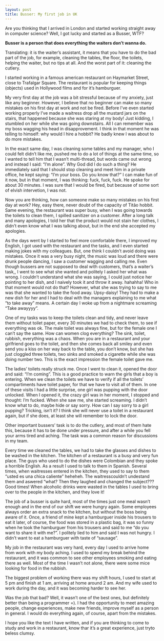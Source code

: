```yaml
---
layout: post
title: Busser: My first job in UK
---
```


Are you thinking that I arrived in London and started working straight away in computer science?
Well, I got lucky and started as a Busser, WTF?

**Busser is a person that does everything the waiters don’t wanna do.**

Translating: it is the waiter’s assistant, it means that you have to do the bad part of the job,
for example, cleaning the tables, the floor, the toilets, helping the waiter, but no tips at all.
And the worst part of it: cleaning the cutlery.

<!-- more -->

I started working in a famous american restaurant on Haymarket Street, close to Trafalgar Square.
The restaurant is popular for keeping things (objects) used in Hollywood films and for it’s hamburguer.

My very first day at the job was a bit stressful because of my anxiety, just like any beginner. 
However, I believe that no beginner can make so many mistakes on his first day at work and not be
fired. Before I’ve even started working properly I’ve made a waitress drop all the mustard jars on
the stairs, that happened because she was staring at my body! Just kidding, I stumbled on her while
she was going downstairs. All I can remember was my boss wagging his head in disapprovement. I think
in that moment he was telling to himself: why would I hire a hobbit? He badly knew I was about to
do more mistakes.

In the exact same day, I was cleaning some tables and my manager, who I could felt didn’t like me,
pushed me to do a lot of things at the same time, so I wanted to tell him that I wasn’t multi-thread,
but words came out wrong and instead I said: “I’m alone”. Why God did I do such a thing? He immediately
said that I should stop cleaning and meet him in a private office, he kept saying: “I’m your boss.
Do you know that?” I can make fun of it now, but in that moment, I was thinking: fuck, fuck, fuck.
He spoke for about 30 minutes. I was sure that I would be fired, but because of some sort of elvish
intervetion, I was not.

Now you are thinking, how can someone make so many mistakes on his first day at work? Hey, easy there,
never doubt of the capacity of Titão hobbit. Same evening, the restaurant was super busy, when I was
going towards the toilets to clean them, I spilled sanitizer on a customer. After a long talk and many
apologies, I told her that the product would not stain her clothes, I didn’t even know what I was talking
about, but in the end she accepted my apologies. 

As the days went by I started to feel more comfortable there, I improved my English, I got used with the
restaurant and the tasks, and I even started making jokes with my colleagues. But, one think I couldn’t
avoid doing was mistakes.  Once it was a very busy night, the music was loud and there were drunk people
dancing, I saw a customer wagging and calling me.  Even though bussers are not supposed to deal with
customers, that’s a waiter’s task,,  I went to see what she wanted and politely I asked her what was wrong.
I couldn’t understand what she was saying, I could just notice her pointing to her dish, and I naively took
it and throw it away. hahahha! Who in that moment would not do that? However, what she was trying to say to
me was that she wanted to take the food away. Upsy-daisy! They had to make a new dish for her and I had to
deal with the managers explaining to me what “to take away” means. A certain day I woke up from a nightmare
screaming “Take awayyyy”.

One of my tasks was to keep the toilets clean and tidy, and never leave them without toilet paper, every 30
minutes we had to check them, to see if everything was ok. The male toilet was always fine, but for the female
one I can’t say the same. How can women clog everything? The sink, toilet, rubbish, everything was a chaos.
When you are in a restaurant and your girlfriend goes to the toilet, and then she comes back all smiley and
even send you a kiss on her way back to the table, you don’t know, but she has just cloggled three toilets,
two sinks and smoked a cigarette while she  was doing number two. This is  the exact impression the female
toilet gave me.


The ladies’ toilets really struck me. Once I went to clean it, opened the door and said: “I’m coming”.
This is a good practice to warn the girls that a boy is entering. When we clean the toilets we have to
verify if all the toilets’ compartiments have toilet paper, for that we have to visit all of them. In
one of these visits I had a little surprise, one girl was pupping with the door unlocked. When I opened
it, the crazy girl was in her moment, I stopped and thought: I’m fucked. When she saw me, she started
screaming. I didn’t know what to do, maybe hide or say sorry. How can I say sorry to a girl pupping?
Tricking, isn’t it? I think she will never use a toilet in a restaurant again, but if she does, at least
she will remember to lock the door.

Other important bussers’ task is to do the cutlery, and most of them hate this, because it has to be done
under pressure, and after a while you fell your arms tired and aching. The task was a common reason for
discussions in my team.

Every time we cleaned the tables, we had to take the glasses and dishes to be washed in the kitchen.
The kitchen of a restaurant is a busy and very fun place. The guys who used to do the dishes were
Colombian and they spoke a horrible English. As a result I used to talk to them in Spanish. Several
times, when waitresses entered in the kitchen, they used to say to them “usted es una chica caliente”
heheheh. The waitresscouldn’t undestand them and aswered “what? Then they laughed and changed the subject???
Good times! When alcoholic drinks were wasted in the tables I used to bring over to the people in the kitchen,
and they love it!

The job of a busser is quite hard, most of the times just one meal wasn’t enough and in the end of our
shift we were hungry again. Some employees always order an extra snack to the kitchen, but without the
boss being aware of it.  Once, a friend of mine kept a hamburguer inside his trousers to eat it later,
of course, the food was stored in a plastic bag, it was so funny when he took the hamburguer from his
trousers and said to me “do you want to share it with me?”.  I politely lied to him and said I was not
hungry. I didn’t want to eat a hamburguer with taste of “sausage”.

My job in the restaurant was very hard, every day I used to arrive home from work with my body aching.
I used to spend my break behind the restaurant, and it was common to see other employees smoking and eating
there as well. Most of the time I wasn’t not alone, there were some mice looking for food in the rubbish.

The biggest problem of working there was my shift hours, I used to start at 5 pm and finish at 1 am,
arriving at home around 2 am. And my wife used to work during the day, and it was becoming harder to see her.

Was the job that bad? Well, it wasn’t one of the best ones, but definitely better than being a programmer =).
I had the opportunity to meet amazing people, change experiences, make new friends, improve myself as a person
in general. I would do everything again, of course, apart from the mistakes.

I hope you like the text I have written, and if you are thinking to come to study and work in a restaurant,
know thar it’s a great experience, just tryto beless clumsy.


